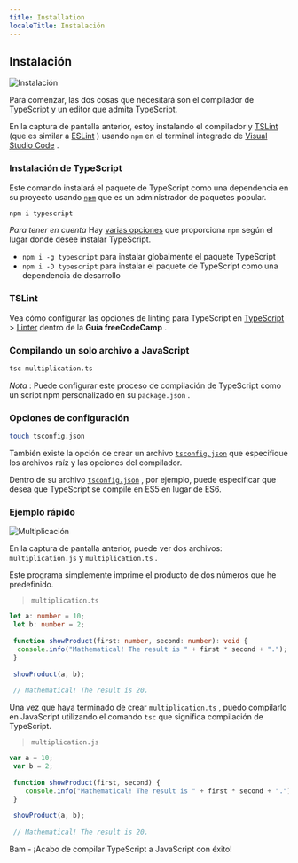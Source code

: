 ```yaml
---
title: Installation
localeTitle: Instalación
---
```

## Instalación

![Instalación](https://i.imgur.com/9ILjA1q.jpg)

Para comenzar, las dos cosas que necesitará son el compilador de TypeScript y un editor que admita TypeScript.

En la captura de pantalla anterior, estoy instalando el compilador y [TSLint](https://github.com/palantir/tslint) (que es similar a [ESLint](https://eslint.org/) ) usando `npm` en el terminal integrado de [Visual Studio Code](https://code.visualstudio.com/) .

### Instalación de TypeScript

Este comando instalará el paquete de TypeScript como una dependencia en su proyecto usando [`npm`](https://www.npmjs.com/) que es un administrador de paquetes popular.

```bash
npm i typescript 
```

_Para tener en cuenta_ Hay [varias opciones](https://docs.npmjs.com/cli/install) que proporciona `npm` según el lugar donde desee instalar TypeScript.

*   `npm i -g typescript` para instalar globalmente el paquete TypeScript
*   `npm i -D typescript` para instalar el paquete de TypeScript como una dependencia de desarrollo

### TSLint

Vea cómo configurar las opciones de linting para TypeScript en [TypeScript](./) > [Linter](./linter) dentro de la **Guía freeCodeCamp** .

### Compilando un solo archivo a JavaScript

```bash
tsc multiplication.ts 
```

_Nota_ : Puede configurar este proceso de compilación de TypeScript como un script npm personalizado en su `package.json` .

### Opciones de configuración

```bash
touch tsconfig.json 
```

También existe la opción de crear un archivo [`tsconfig.json`](https://www.typescriptlang.org/docs/handbook/tsconfig-json.html) que especifique los archivos raíz y las opciones del compilador.

Dentro de su archivo [`tsconfig.json`](https://www.typescriptlang.org/docs/handbook/tsconfig-json.html) , por ejemplo, puede especificar que desea que TypeScript se compile en ES5 en lugar de ES6.

### Ejemplo rápido

![Multiplicación](https://i.imgur.com/V5nP3xj.jpg)

En la captura de pantalla anterior, puede ver dos archivos: `multiplication.js` y `multiplication.ts` .

Este programa simplemente imprime el producto de dos números que he predefinido.

> `multiplication.ts`

```typescript
let a: number = 10; 
 let b: number = 2; 
 
 function showProduct(first: number, second: number): void { 
  console.info("Mathematical! The result is " + first * second + "."); 
 } 
 
 showProduct(a, b); 
 
 // Mathematical! The result is 20. 
```

Una vez que haya terminado de crear `multiplication.ts` , puedo compilarlo en JavaScript utilizando el comando `tsc` que significa compilación de TypeScript.

> `multiplication.js`

```javascript
var a = 10; 
 var b = 2; 
 
 function showProduct(first, second) { 
    console.info("Mathematical! The result is " + first * second + "."); 
 } 
 
 showProduct(a, b); 
 
 // Mathematical! The result is 20. 
```

Bam - ¡Acabo de compilar TypeScript a JavaScript con éxito!
